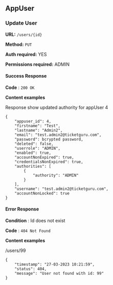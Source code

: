 ## AppUser

### Update User

**URL:** `/users/{id}`

**Method:** `PUT`

**Auth required:** YES

**Permissions required:** ADMIN

#### Success Response

**Code** : `200 OK`

**Content examples**

Response show updated authority for appUser 4
```
{
    "appuser_id": 4,
    "firstname": "Test",
    "lastname": "Admin2",
    "email": "test.admin2@ticketguru.com",
    "password": bcrypted password,
    "deleted": false,
    "userrole": "ADMIN",
    "enabled": true,
    "accountNonExpired": true,
    "credentialsNonExpired": true,
    "authorities": [
        {
            "authority": "ADMIN"
        }
    ],
    "username": "test.admin2@ticketguru.com",
    "accountNonLocked": true
}
```
#### Error Response

**Condition** : Id does not exist

**Code** : `404 Not Found`

**Content examples**

/users/99
```
{
    "timestamp": "27-03-2023 10:21:59",
    "status": 404,
    "message": "User not found with id: 99"
}
```